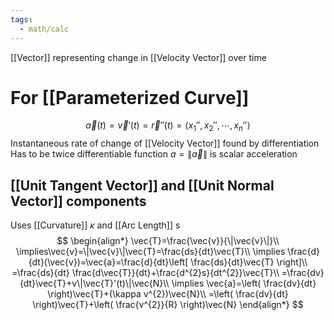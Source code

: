 ```yaml
---
tags:
  - math/calc
---
```

[[Vector]] representing change in [[Velocity Vector]] over time
# For [[Parameterized Curve]]
$$
\vec{a}(t)=\vec{v}'(t)=\vec{r}''(t)=\langle x_{1}'',x_{2}'',\cdots,x_{n}''\rangle
$$
Instantaneous rate of change of [[Velocity Vector]] found by differentiation
Has to be twice differentiable function
$a=\|\vec{a}\|$ is scalar acceleration
## [[Unit Tangent Vector]] and [[Unit Normal Vector]] components
Uses [[Curvature]] $\kappa$ and [[Arc Length]] s
$$
\begin{align*}
\vec{T}=\frac{\vec{v}}{\|\vec{v}\|}\\
\implies\vec{v}=\|\vec{v}\|\vec{T}=\frac{ds}{dt}\vec{T}\\
\implies \frac{d}{dt}(\vec{v})=\vec{a}=\frac{d}{dt}\left[ \frac{ds}{dt}\vec{T} \right]\\
=\frac{ds}{dt} \frac{d\vec{T}}{dt}+\frac{d^{2}s}{dt^{2}}\vec{T}\\
=\frac{dv}{dt}\vec{T}+v\|\vec{T}'(t)\|\vec{N}\\
\implies \vec{a}=\left( \frac{dv}{dt} \right)\vec{T}+(\kappa v^{2})\vec{N}\\
=\left( \frac{dv}{dt} \right)\vec{T}+\left( \frac{v^{2}}{R} \right)\vec{N}
\end{align*}
$$